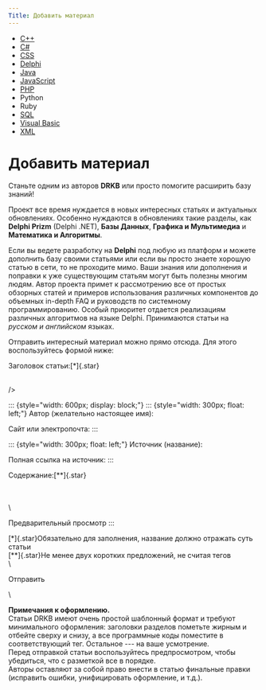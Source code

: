 ```yaml
---
Title: Добавить материал
---
```



-   [C++](javascript:%20voidPutATag('%5Bcode=cpp%5D','%5B/code%5D','content'))
-   [C\#](javascript:%20voidPutATag('%5Bcode=csharp%5D','%5B/code%5D','content'))
-   [CSS](javascript:%20voidPutATag('%5Bcode=css%5D','%5B/code%5D','content'))
-   [Delphi](javascript:%20voidPutATag('%5Bcode=delphi%5D','%5B/code%5D','content'))
-   [Java](javascript:%20voidPutATag('%5Bcode=java%5D','%5B/code%5D','content'))
-   [JavaScript](javascript:%20voidPutATag('%5Bcode=jscript%5D','%5B/code%5D','content'))
-   [PHP](javascript:%20voidPutATag('%5Bcode=php%5D','%5B/code%5D','content'))
-   Python
-   Ruby
-   [SQL](javascript:%20voidPutATag('%5Bcode=sql%5D','%5B/code%5D','content'))
-   [Visual
    Basic](javascript:%20voidPutATag('%5Bcode=vb%5D','%5B/code%5D','content'))
-   [XML](javascript:%20voidPutATag('%5Bcode=xml%5D','%5B/code%5D','content'))

Добавить материал
=================

Станьте одним из авторов **DRKB** или просто помогите расширить базу
знаний!

Проект все время нуждается в новых интересных статьях и актуальных
обновлениях. Особенно нуждаются в обновлениях такие разделы, как
**Delphi Prizm** (Delphi .NET), **Базы Данных**,
**Графика и Мультимедиа** и **Математика и Алгоритмы**.

Если вы ведете разработку на **Delphi** под любую из платформ и можете
дополнить базу своими статьями или если вы просто знаете хорошую статью
в сети, то не проходите мимо. Ваши знания или дополнения и поправки к
уже существующим статьям могут быть полезны многим людям. Автор проекта
примет к рассмотрению все от простых обзорных статей и примеров
использования различных компонентов до объемных in-depth FAQ и
руководств по системному программированию. Особый приоритет отдается
реализациям различных алгоритмов на языке Delphi. Принимаются статьи на
*русском и английском* языках.

Отправить интересный материал можно прямо отсюда. Для этого
воспользуйтесь формой ниже:

Заголовок статьи:[\*]{.star}

\
/\>

::: {style="width: 600px; display: block;"}
::: {style="width: 300px; float: left;"}
Автор (желательно настоящее имя):

Сайт или электропочта:
:::

::: {style="width: 300px; float: left;"}
Источник (название):

Полная ссылка на источник:
:::

Содержание:[\*\*]{.star}

\
\
\

Предварительный просмотр
:::

[\*]{.star}Обязательно для заполнения, название должно отражать суть
статьи\
[\*\*]{.star}Не менее двух коротких предложений, не считая тегов\
\

Отправить

\

**Примечания к оформлению.**\
Статьи DRKB имеют очень простой шаблонный формат и требуют минимального
оформления: заголовки разделов пометьте жирным и отбейте сверху и снизу,
а все программные коды поместите в соответствующий тег. Остальное --- на
ваше усмотрение.\
Перед отправкой статьи воспользуйтесь предпросмотром, чтобы убедиться,
что с разметкой все в порядке.\
Авторы оставляют за собой право внести в статью финальные правки
(исправить ошибки, унифицировать оформление, и т.д.).
